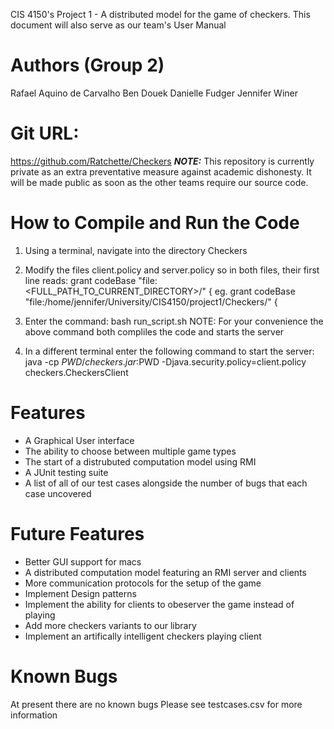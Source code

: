 ﻿CIS 4150's Project 1 - A distributed model for the game of checkers.
This document will also serve as our team's User Manual

Authors (Group 2)
==================
Rafael Aquino de Carvalho
Ben Douek
Danielle Fudger
Jennifer Winer



Git URL:
=========
https://github.com/Ratchette/Checkers
***NOTE:*** This repository is currently private as an extra preventative measure against academic dishonesty. It will be made public as soon as the other teams require our source code. 

How to Compile and Run the Code
================================
1) Using a terminal, navigate into the directory Checkers

2) Modify the files client.policy and server.policy so in both files, their first line reads:
    grant codeBase "file:<FULL_PATH_TO_CURRENT_DIRECTORY>/" {
    eg. grant codeBase "file:/home/jennifer/University/CIS4150/project1/Checkers/" {

3) Enter the command:  bash run_script.sh
    NOTE: For your convenience the above command both compliles the code and starts the server

4) In a different terminal enter the following command to start the server:
    java -cp $PWD/checkers.jar:$PWD -Djava.security.policy=client.policy checkers.CheckersClient




Features
=========
- A Graphical User interface
- The ability to choose between multiple game types
- The start of a distrubuted computation model using RMI
- A JUnit testing suite
- A list of all of our test cases alongside the number of bugs that each case uncovered



Future Features
================
- Better GUI support for macs
- A distributed computation model featuring an RMI server and clients
- More communication protocols for the setup of the game
- Implement Design patterns
- Implement the ability for clients to obeserver the game instead of playing
- Add more checkers variants to our library
- Implement an artifically intelligent checkers playing client



Known Bugs
===========
At present there are no known bugs
Please see testcases.csv for more information


